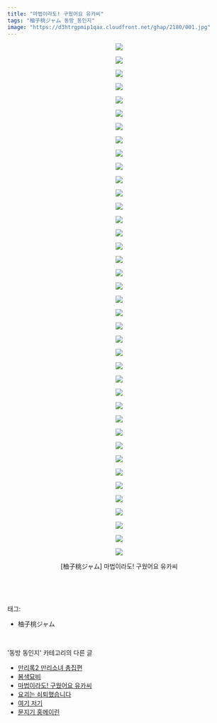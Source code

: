 ```yaml
---
title: "마법이라도! 구웠어요 유카씨"
tags: "柚子桃ジャム 동방_동인지"
image: "https://d3htrgpmip1qax.cloudfront.net/ghap/2180/001.jpg"
---
```

<div class="article">
<p style="text-align: center; clear: none; float: none;"><img src="{{ site.imgserver5 }}/ghap/2180/001.jpg"/></p>
<p style="text-align: center; clear: none; float: none;"><img src="{{ site.imgserver5 }}/ghap/2180/002.jpg"/></p>
<p style="text-align: center; clear: none; float: none;"><img src="{{ site.imgserver5 }}/ghap/2180/003.jpg"/></p>
<p style="text-align: center; clear: none; float: none;"><img src="{{ site.imgserver5 }}/ghap/2180/004.jpg"/></p>
<p style="text-align: center; clear: none; float: none;"><img src="{{ site.imgserver5 }}/ghap/2180/005.jpg"/></p>
<p style="text-align: center; clear: none; float: none;"><img src="{{ site.imgserver5 }}/ghap/2180/006.jpg"/></p>
<p style="text-align: center; clear: none; float: none;"><img src="{{ site.imgserver5 }}/ghap/2180/007.jpg"/></p>
<p style="text-align: center; clear: none; float: none;"><img src="{{ site.imgserver5 }}/ghap/2180/008.jpg"/></p>
<p style="text-align: center; clear: none; float: none;"><img src="{{ site.imgserver5 }}/ghap/2180/009.jpg"/></p>
<p style="text-align: center; clear: none; float: none;"><img src="{{ site.imgserver5 }}/ghap/2180/010.jpg"/></p>
<p style="text-align: center; clear: none; float: none;"><img src="{{ site.imgserver5 }}/ghap/2180/011.jpg"/></p>
<p style="text-align: center; clear: none; float: none;"><img src="{{ site.imgserver5 }}/ghap/2180/012.jpg"/></p>
<p style="text-align: center; clear: none; float: none;"><img src="{{ site.imgserver5 }}/ghap/2180/013.jpg"/></p>
<p style="text-align: center; clear: none; float: none;"><img src="{{ site.imgserver5 }}/ghap/2180/014.jpg"/></p>
<p style="text-align: center; clear: none; float: none;"><img src="{{ site.imgserver5 }}/ghap/2180/015.jpg"/></p>
<p style="text-align: center; clear: none; float: none;"><img src="{{ site.imgserver5 }}/ghap/2180/016.jpg"/></p>
<p style="text-align: center; clear: none; float: none;"><img src="{{ site.imgserver5 }}/ghap/2180/017.jpg"/></p>
<p style="text-align: center; clear: none; float: none;"><img src="{{ site.imgserver5 }}/ghap/2180/018.jpg"/></p>
<p style="text-align: center; clear: none; float: none;"><img src="{{ site.imgserver5 }}/ghap/2180/019.jpg"/></p>
<p style="text-align: center; clear: none; float: none;"><img src="{{ site.imgserver5 }}/ghap/2180/020.jpg"/></p>
<p style="text-align: center; clear: none; float: none;"><img src="{{ site.imgserver5 }}/ghap/2180/021.jpg"/></p>
<p style="text-align: center; clear: none; float: none;"><img src="{{ site.imgserver5 }}/ghap/2180/022.jpg"/></p>
<p style="text-align: center; clear: none; float: none;"><img src="{{ site.imgserver5 }}/ghap/2180/023.jpg"/></p>
<p style="text-align: center; clear: none; float: none;"><img src="{{ site.imgserver5 }}/ghap/2180/024.jpg"/></p>
<p style="text-align: center; clear: none; float: none;"><img src="{{ site.imgserver5 }}/ghap/2180/025.jpg"/></p>
<p style="text-align: center; clear: none; float: none;"><img src="{{ site.imgserver5 }}/ghap/2180/026.jpg"/></p>
<p style="text-align: center; clear: none; float: none;"><img src="{{ site.imgserver5 }}/ghap/2180/027.jpg"/></p>
<p style="text-align: center; clear: none; float: none;"><img src="{{ site.imgserver5 }}/ghap/2180/028.jpg"/></p>
<p style="text-align: center; clear: none; float: none;"><img src="{{ site.imgserver5 }}/ghap/2180/029.jpg"/></p>
<p style="text-align: center; clear: none; float: none;"><img src="{{ site.imgserver5 }}/ghap/2180/030.jpg"/></p>
<p style="text-align: center; clear: none; float: none;"><img src="{{ site.imgserver5 }}/ghap/2180/031.jpg"/></p>
<p style="text-align: center; clear: none; float: none;"><img src="{{ site.imgserver5 }}/ghap/2180/032.jpg"/></p>
<p style="text-align: center; clear: none; float: none;"><img src="{{ site.imgserver5 }}/ghap/2180/033.jpg"/></p>
<p style="text-align: center; clear: none; float: none;"><img src="{{ site.imgserver5 }}/ghap/2180/034.jpg"/></p>
<p style="text-align: center; clear: none; float: none;"><img src="{{ site.imgserver5 }}/ghap/2180/035.jpg"/></p>
<p style="text-align: center; clear: none; float: none;"><img src="{{ site.imgserver5 }}/ghap/2180/036.jpg"/></p>
<p style="text-align: center; clear: none; float: none;"><img src="{{ site.imgserver5 }}/ghap/2180/037.jpg"/></p>
<p style="text-align: center; clear: none; float: none;"><img src="{{ site.imgserver5 }}/ghap/2180/038.jpg"/></p>
<p style="text-align: center; clear: none; float: none;"><img src="{{ site.imgserver5 }}/ghap/2180/039.jpg"/></p>
<p style="text-align: center; clear: none; float: none;">[柚子桃ジャム] 마법이라도! 구웠어요 유카씨</p>
<p><br/></p>
</div><br/>
<div class="tagTrail">
<p>태그: </p>
<ul>
<li>柚子桃ジャム</li>
</ul>
</div><br/>
<div class="another">
<p>'동방 동인지' 카테고리의 다른 글</p>
<ul>
<li><a href="/ghap_2184">만리록2  만리소녀 총집편</a></li>
<li><a href="/ghap_2181">봄색묘비</a></li>
<li><a href="/ghap_2180">마법이라도! 구웠어요 유카씨</a></li>
<li><a href="/ghap_2179">요괴는 쇠퇴했습니다</a></li>
<li><a href="/ghap_2178">여기 저기</a></li>
<li><a href="/ghap_2177">문지기 홍메이린</a></li>
</ul>
</div><br/>
<div class="cb_module cb_fluid">
<div class="cb_wrt cb_profile">
</div><!-- commentList close -->
</div><br/>
